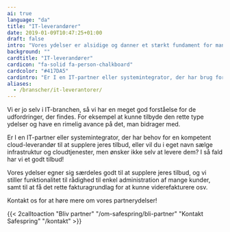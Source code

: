 ```yaml
---
ai: true
language: "da"
title: "IT-leverandører"
date: 2019-01-09T10:47:25+01:00
draft: false
intro: "Vores ydelser er alsidige og danner et stærkt fundament for mange forskellige anvendelsesområder, og derfor har vi erfaring fra mange forskellige brancher og sektorer."
background: ""
cardtitle: "IT-leverandører"
cardicon: "fa-solid fa-person-chalkboard"
cardcolor: "#417DA5"
cardintro: "Er I en IT-partner eller systemintegrator, der har brug for en kompetent cloud-leverandør?"
aliases:
  - /branscher/it-leverantorer/
---
```

<div class="ingress"><p>Vi er jo selv i IT-branchen, så vi har en meget god forståelse for de udfordringer, der findes. For eksempel at kunne tilbyde den rette type ydelser og have en rimelig avance på det, man bidrager med.</p></div>

Er I en IT-partner eller systemintegrator, der har behov for en kompetent cloud-leverandør til at supplere jeres tilbud, eller vil du i eget navn sælge infrastruktur og cloudtjenester, men ønsker ikke selv at levere dem? I så fald har vi et godt tilbud!

Vores ydelser egner sig særdeles godt til at supplere jeres tilbud, og vi stiller funktionalitet til rådighed til enkel administration af mange kunder, samt til at få det rette fakturagrundlag for at kunne viderefakturere osv.

Kontakt os for at høre mere om vores partnerydelser!

{{< 2calltoaction "Bliv partner" "/om-safespring/bli-partner" "Kontakt Safespring" "/kontakt" >}}